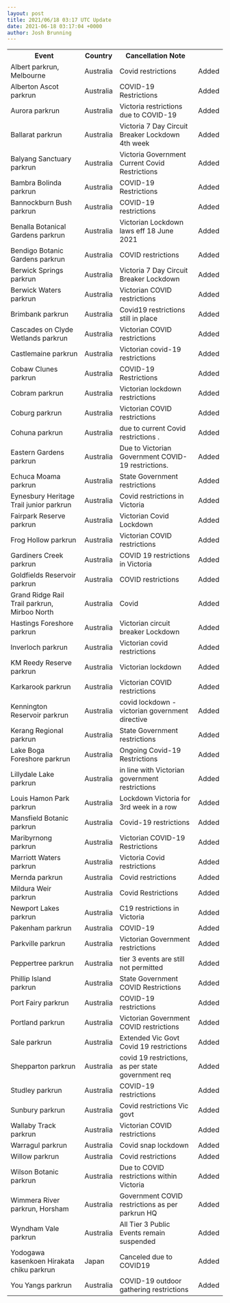 ```yaml
---
layout: post
title: 2021/06/18 03:17 UTC Update
date: 2021-06-18 03:17:04 +0000
author: Josh Brunning
---
```


<table style='width: 100%'>
    <tr>
        <th>Event</th>
        <th>Country</th>
        <th>Cancellation Note</th>
        <th></th>
    </tr>
    <tr>
        <td>Albert parkrun, Melbourne</td>
        <td>Australia</td>
        <td>Covid restrictions</td>
        <td>Added</td>
    </tr>
    <tr>
        <td>Alberton Ascot parkrun</td>
        <td>Australia</td>
        <td>COVID-19 Restrictions</td>
        <td>Added</td>
    </tr>
    <tr>
        <td>Aurora parkrun</td>
        <td>Australia</td>
        <td>Victoria restrictions due to COVID-19</td>
        <td>Added</td>
    </tr>
    <tr>
        <td>Ballarat parkrun</td>
        <td>Australia</td>
        <td>Victoria 7 Day Circuit Breaker Lockdown 4th week</td>
        <td>Added</td>
    </tr>
    <tr>
        <td>Balyang Sanctuary parkrun</td>
        <td>Australia</td>
        <td>Victoria Government Current Covid Restrictions</td>
        <td>Added</td>
    </tr>
    <tr>
        <td>Bambra Bolinda parkrun</td>
        <td>Australia</td>
        <td>COVID-19 Restrictions</td>
        <td>Added</td>
    </tr>
    <tr>
        <td>Bannockburn Bush parkrun</td>
        <td>Australia</td>
        <td>COVID-19 restrictions</td>
        <td>Added</td>
    </tr>
    <tr>
        <td>Benalla Botanical Gardens parkrun</td>
        <td>Australia</td>
        <td>Victorian Lockdown laws eff 18 June 2021</td>
        <td>Added</td>
    </tr>
    <tr>
        <td>Bendigo Botanic Gardens parkrun</td>
        <td>Australia</td>
        <td>COVID restrictions</td>
        <td>Added</td>
    </tr>
    <tr>
        <td>Berwick Springs parkrun</td>
        <td>Australia</td>
        <td>Victoria 7 Day Circuit Breaker Lockdown</td>
        <td>Added</td>
    </tr>
    <tr>
        <td>Berwick Waters parkrun</td>
        <td>Australia</td>
        <td>Victorian COVID restrictions</td>
        <td>Added</td>
    </tr>
    <tr>
        <td>Brimbank parkrun</td>
        <td>Australia</td>
        <td>Covid19 restrictions still in place</td>
        <td>Added</td>
    </tr>
    <tr>
        <td>Cascades on Clyde Wetlands parkrun</td>
        <td>Australia</td>
        <td>Victorian COVID restrictions</td>
        <td>Added</td>
    </tr>
    <tr>
        <td>Castlemaine parkrun</td>
        <td>Australia</td>
        <td>Victorian covid-19 restrictions</td>
        <td>Added</td>
    </tr>
    <tr>
        <td>Cobaw Clunes parkrun</td>
        <td>Australia</td>
        <td>COVID-19 Restrictions</td>
        <td>Added</td>
    </tr>
    <tr>
        <td>Cobram parkrun</td>
        <td>Australia</td>
        <td>Victorian lockdown restrictions</td>
        <td>Added</td>
    </tr>
    <tr>
        <td>Coburg parkrun</td>
        <td>Australia</td>
        <td>Victorian COVID restrictions</td>
        <td>Added</td>
    </tr>
    <tr>
        <td>Cohuna parkrun</td>
        <td>Australia</td>
        <td>due to current Covid restrictions .</td>
        <td>Added</td>
    </tr>
    <tr>
        <td>Eastern Gardens parkrun</td>
        <td>Australia</td>
        <td>Due to Victorian Government COVID-19 restrictions.</td>
        <td>Added</td>
    </tr>
    <tr>
        <td>Echuca Moama parkrun</td>
        <td>Australia</td>
        <td>State Government restrictions</td>
        <td>Added</td>
    </tr>
    <tr>
        <td>Eynesbury Heritage Trail junior parkrun</td>
        <td>Australia</td>
        <td>Covid restrictions in Victoria</td>
        <td>Added</td>
    </tr>
    <tr>
        <td>Fairpark Reserve parkrun</td>
        <td>Australia</td>
        <td>Victorian Covid Lockdown</td>
        <td>Added</td>
    </tr>
    <tr>
        <td>Frog Hollow parkrun</td>
        <td>Australia</td>
        <td>Victorian COVID restrictions</td>
        <td>Added</td>
    </tr>
    <tr>
        <td>Gardiners Creek parkrun</td>
        <td>Australia</td>
        <td>COVID 19 restrictions in Victoria</td>
        <td>Added</td>
    </tr>
    <tr>
        <td>Goldfields Reservoir parkrun</td>
        <td>Australia</td>
        <td>COVID restrictions</td>
        <td>Added</td>
    </tr>
    <tr>
        <td>Grand Ridge Rail Trail parkrun, Mirboo North</td>
        <td>Australia</td>
        <td>Covid</td>
        <td>Added</td>
    </tr>
    <tr>
        <td>Hastings Foreshore parkrun</td>
        <td>Australia</td>
        <td>Victorian circuit breaker Lockdown</td>
        <td>Added</td>
    </tr>
    <tr>
        <td>Inverloch parkrun</td>
        <td>Australia</td>
        <td>Victorian covid restrictions</td>
        <td>Added</td>
    </tr>
    <tr>
        <td>KM Reedy Reserve parkrun</td>
        <td>Australia</td>
        <td>Victorian lockdown</td>
        <td>Added</td>
    </tr>
    <tr>
        <td>Karkarook parkrun</td>
        <td>Australia</td>
        <td>Victorian COVID restrictions</td>
        <td>Added</td>
    </tr>
    <tr>
        <td>Kennington Reservoir parkrun</td>
        <td>Australia</td>
        <td>covid lockdown - victorian government directive</td>
        <td>Added</td>
    </tr>
    <tr>
        <td>Kerang Regional parkrun</td>
        <td>Australia</td>
        <td>State Government restrictions</td>
        <td>Added</td>
    </tr>
    <tr>
        <td>Lake Boga Foreshore parkrun</td>
        <td>Australia</td>
        <td>Ongoing Covid-19 Restrictions</td>
        <td>Added</td>
    </tr>
    <tr>
        <td>Lillydale Lake parkrun</td>
        <td>Australia</td>
        <td>in line with Victorian government restrictions</td>
        <td>Added</td>
    </tr>
    <tr>
        <td>Louis Hamon Park parkrun</td>
        <td>Australia</td>
        <td>Lockdown Victoria for 3rd week in a row</td>
        <td>Added</td>
    </tr>
    <tr>
        <td>Mansfield Botanic parkrun</td>
        <td>Australia</td>
        <td>Covid-19 restrictions</td>
        <td>Added</td>
    </tr>
    <tr>
        <td>Maribyrnong parkrun</td>
        <td>Australia</td>
        <td>Victorian COVID-19 Restrictions</td>
        <td>Added</td>
    </tr>
    <tr>
        <td>Marriott Waters parkrun</td>
        <td>Australia</td>
        <td>Victoria Covid restrictions</td>
        <td>Added</td>
    </tr>
    <tr>
        <td>Mernda parkrun</td>
        <td>Australia</td>
        <td>Covid restrictions</td>
        <td>Added</td>
    </tr>
    <tr>
        <td>Mildura Weir parkrun</td>
        <td>Australia</td>
        <td>Covid Restrictions</td>
        <td>Added</td>
    </tr>
    <tr>
        <td>Newport Lakes parkrun</td>
        <td>Australia</td>
        <td>C19 restrictions in Victoria</td>
        <td>Added</td>
    </tr>
    <tr>
        <td>Pakenham parkrun</td>
        <td>Australia</td>
        <td>COVID-19</td>
        <td>Added</td>
    </tr>
    <tr>
        <td>Parkville parkrun</td>
        <td>Australia</td>
        <td>Victorian Government restrictions</td>
        <td>Added</td>
    </tr>
    <tr>
        <td>Peppertree parkrun</td>
        <td>Australia</td>
        <td>tier 3 events are still not permitted</td>
        <td>Added</td>
    </tr>
    <tr>
        <td>Phillip Island parkrun</td>
        <td>Australia</td>
        <td>State Government COVID Restrictions</td>
        <td>Added</td>
    </tr>
    <tr>
        <td>Port Fairy parkrun</td>
        <td>Australia</td>
        <td>COVID-19 restrictions</td>
        <td>Added</td>
    </tr>
    <tr>
        <td>Portland parkrun</td>
        <td>Australia</td>
        <td>Victorian Government COVID restrictions</td>
        <td>Added</td>
    </tr>
    <tr>
        <td>Sale parkrun</td>
        <td>Australia</td>
        <td>Extended Vic Govt Covid 19 restrictions</td>
        <td>Added</td>
    </tr>
    <tr>
        <td>Shepparton parkrun</td>
        <td>Australia</td>
        <td>covid 19 restrictions, as per state government req</td>
        <td>Added</td>
    </tr>
    <tr>
        <td>Studley parkrun</td>
        <td>Australia</td>
        <td>COVID-19 restrictions</td>
        <td>Added</td>
    </tr>
    <tr>
        <td>Sunbury parkrun</td>
        <td>Australia</td>
        <td>Covid restrictions Vic govt</td>
        <td>Added</td>
    </tr>
    <tr>
        <td>Wallaby Track parkrun</td>
        <td>Australia</td>
        <td>Victorian COVID restrictions</td>
        <td>Added</td>
    </tr>
    <tr>
        <td>Warragul parkrun</td>
        <td>Australia</td>
        <td>Covid snap lockdown</td>
        <td>Added</td>
    </tr>
    <tr>
        <td>Willow parkrun</td>
        <td>Australia</td>
        <td>Covid restrictions</td>
        <td>Added</td>
    </tr>
    <tr>
        <td>Wilson Botanic parkrun</td>
        <td>Australia</td>
        <td>Due to COVID restrictions within Victoria</td>
        <td>Added</td>
    </tr>
    <tr>
        <td>Wimmera River parkrun, Horsham</td>
        <td>Australia</td>
        <td>Government COVID restrictions as per parkrun HQ</td>
        <td>Added</td>
    </tr>
    <tr>
        <td>Wyndham Vale parkrun</td>
        <td>Australia</td>
        <td>All Tier 3 Public Events remain suspended</td>
        <td>Added</td>
    </tr>
    <tr>
        <td>Yodogawa kasenkoen Hirakata chiku parkrun</td>
        <td>Japan</td>
        <td>Canceled due to COVID19</td>
        <td>Added</td>
    </tr>
    <tr>
        <td>You Yangs parkrun</td>
        <td>Australia</td>
        <td>COVID-19 outdoor gathering restrictions</td>
        <td>Added</td>
    </tr>
